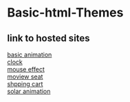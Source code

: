 # Basic-html-Themes

<h2>link to hosted sites</h2>
<a href="https://xenodochial-dubinsky-63ebe8.netlify.app/">basic animation </a><br/>
<a href="https://condescending-borg-2f3eb8.netlify.app/">clock</a><br/>
  <a href="https://fervent-albattani-f2e082.netlify.app/">mouse effect </a><br/>
  <a href="https://keen-bose-f2ebbb.netlify.app/">moview seat </a><br/>
<a href="https://affectionate-mclean-b4806f.netlify.app/">shpping cart </a><br/>
  <a href="https://hopeful-williams-c7ce8d.netlify.app/">solar animation </a><br/>
